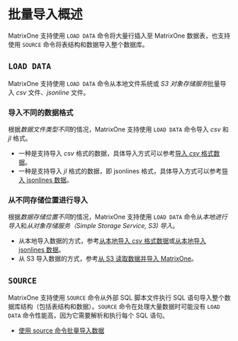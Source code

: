 # 批量导入概述

MatrixOne 支持使用 `LOAD DATA` 命令将大量行插入至 MatrixOne 数据表，也支持使用 `SOURCE` 命令将表结构和数据导入整个数据库。

## `LOAD DATA`

MatrixOne 支持使用 `LOAD DATA` 命令从本地文件系统或 *S3 对象存储服务*批量导入 *csv* 文件、*jsonline* 文件。

### 导入不同的数据格式

根据*数据文件类型不同*的情况，MatrixOne 支持使用 `LOAD DATA` 命令导入 *csv* 和 *jl* 格式。

- 一种是支持导入 *csv* 格式的数据，具体导入方式可以参考[导入 *csv* 格式数据](load-csv.md)。
- 一种是支持导入 *jl* 格式的数据，即 jsonlines 格式，具体导入方式可以参考[导入 jsonlines 数据](load-jsonline.md)。

### 从不同存储位置进行导入

根据*数据存储位置不同*的情况，MatrixOne 支持使用 `LOAD DATA` 命令从*本地进行导入*和*从对象存储服务（Simple Storage Service, S3) 导入*。

- 从本地导入数据的方式，参考[从本地导入 *csv* 格式数据](load-csv.md)或[从本地导入 jsonlines 数据](load-jsonline.md)。
- 从 S3 导入数据的方式，参考[从 S3 读取数据并导入 MatrixOne](load-s3.md)。

## `SOURCE`

MatrixOne 支持使用 `SOURCE` 命令从外部 SQL 脚本文件执行 SQL 语句导入整个数据库结构（包括表结构和数据）。`SOURCE` 命令在处理大量数据时可能没有 `LOAD DATA` 命令性能高，因为它需要解析和执行每个 SQL 语句。

- [使用 source 命令批量导入数据](using-source.md)
